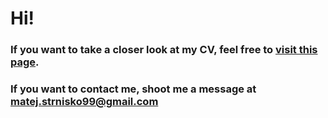 # Hi!

### If you want to take a closer look at my CV, feel free to [visit this page](https://mstrnisko.github.io/cv-ms/cv.html).

### If you want to contact me, shoot me a message at [matej.strnisko99@gmail.com](mailto:matej.strnisko99@gmail.com)
